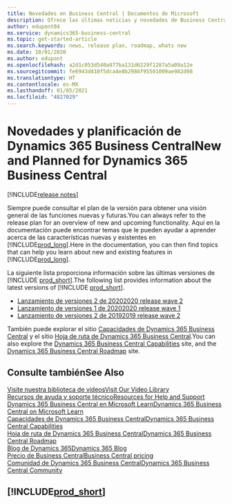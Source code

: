 ```yaml
---
title: Novedades en Business Central | Documentos de Microsoft
description: Ofrece las últimas noticias y novedades de Business Central.
author: edupont04
ms.service: dynamics365-business-central
ms.topic: get-started-article
ms.search.keywords: news, release plan, roadmap, whats new
ms.date: 10/01/2020
ms.author: edupont
ms.openlocfilehash: a2d1c053d540a977ba131d6229f1287a5a09a12e
ms.sourcegitcommit: fe6943d410f5dca4e8b2986f95501009ae982d98
ms.translationtype: HT
ms.contentlocale: es-MX
ms.lasthandoff: 01/05/2021
ms.locfileid: "4827029"
---
```

# <a name="new-and-planned-for-dynamics-365-business-central"></a><span data-ttu-id="a98a1-103">Novedades y planificación de Dynamics 365 Business Central</span><span class="sxs-lookup"><span data-stu-id="a98a1-103">New and Planned for Dynamics 365 Business Central</span></span>

[!INCLUDE[release notes](includes/release-notes.md)]

<span data-ttu-id="a98a1-104">Siempre puede consultar el plan de la versión para obtener una visión general de las funciones nuevas y futuras.</span><span class="sxs-lookup"><span data-stu-id="a98a1-104">You can always refer to the release plan for an overview of new and upcoming functionality.</span></span> <span data-ttu-id="a98a1-105">Aquí en la documentación puede encontrar temas que le pueden ayudar a aprender acerca de las características nuevas y existentes en [!INCLUDE[prod_long](includes/prod_long.md)].</span><span class="sxs-lookup"><span data-stu-id="a98a1-105">Here in the documentation, you can then find topics that can help you learn about new and existing features in [!INCLUDE[prod_long](includes/prod_long.md)].</span></span> 

<span data-ttu-id="a98a1-106">La siguiente lista proporciona información sobre las últimas versiones de [!INCLUDE [prod_short](includes/prod_short.md)].</span><span class="sxs-lookup"><span data-stu-id="a98a1-106">The following list provides information about the latest versions of [!INCLUDE [prod_short](includes/prod_short.md)].</span></span>  

* [<span data-ttu-id="a98a1-107">Lanzamiento de versiones 2 de 2020</span><span class="sxs-lookup"><span data-stu-id="a98a1-107">2020 release wave 2</span></span>](/dynamics365-release-plan/2020wave2/smb/dynamics365-business-central/planned-features)  
* [<span data-ttu-id="a98a1-108">Lanzamiento de versiones 1 de 2020</span><span class="sxs-lookup"><span data-stu-id="a98a1-108">2020 release wave 1</span></span>](/dynamics365-release-plan/2020wave1/dynamics365-business-central/planned-features)  
* [<span data-ttu-id="a98a1-109">Lanzamiento de versiones 2 de 2019</span><span class="sxs-lookup"><span data-stu-id="a98a1-109">2019 release wave 2</span></span>](/dynamics365-release-plan/2019wave2/dynamics365-business-central/planned-features)  

<span data-ttu-id="a98a1-110">También puede explorar el sitio [Capacidades de Dynamics 365 Business Central](https://dynamics.microsoft.com/business-central/capabilities/) y el sitio [Hoja de ruta de Dynamics 365 Business Central](https://dynamics.microsoft.com/roadmap/business-central/).</span><span class="sxs-lookup"><span data-stu-id="a98a1-110">You can also explore the [Dynamics 365 Business Central Capabilities](https://dynamics.microsoft.com/business-central/capabilities/) site, and the [Dynamics 365 Business Central Roadmap](https://dynamics.microsoft.com/roadmap/business-central/) site.</span></span>  

## <a name="see-also"></a><span data-ttu-id="a98a1-111">Consulte también</span><span class="sxs-lookup"><span data-stu-id="a98a1-111">See Also</span></span>

[<span data-ttu-id="a98a1-112">Visite nuestra biblioteca de vídeos</span><span class="sxs-lookup"><span data-stu-id="a98a1-112">Visit Our Video Library</span></span>](across-videos.md)  
[<span data-ttu-id="a98a1-113">Recursos de ayuda y soporte técnico</span><span class="sxs-lookup"><span data-stu-id="a98a1-113">Resources for Help and Support</span></span>](product-help-and-support.md)  
[<span data-ttu-id="a98a1-114">Dynamics 365 Business Central en Microsoft Learn</span><span class="sxs-lookup"><span data-stu-id="a98a1-114">Dynamics 365 Business Central on Microsoft Learn</span></span>](/learn/dynamics365/business-central?WT.mc_id=dyn365bc_landingpage-docs)  
[<span data-ttu-id="a98a1-115">Capacidades de Dynamics 365 Business Central</span><span class="sxs-lookup"><span data-stu-id="a98a1-115">Dynamics 365 Business Central Capabilities</span></span>](https://dynamics.microsoft.com/business-central/capabilities/)  
[<span data-ttu-id="a98a1-116">Hoja de ruta de Dynamics 365 Business Central</span><span class="sxs-lookup"><span data-stu-id="a98a1-116">Dynamics 365 Business Central Roadmap</span></span>](https://dynamics.microsoft.com/roadmap/business-central/)  
[<span data-ttu-id="a98a1-117">Blog de Dynamics 365</span><span class="sxs-lookup"><span data-stu-id="a98a1-117">Dynamics 365 Blog</span></span>](https://cloudblogs.microsoft.com/dynamics365/it/product/business-central/)  
[<span data-ttu-id="a98a1-118">Precio de Business Central</span><span class="sxs-lookup"><span data-stu-id="a98a1-118">Business Central pricing</span></span>](https://dynamics.microsoft.com/business-central/overview/#pricing)  
[<span data-ttu-id="a98a1-119">Comunidad de Dynamics 365 Business Central</span><span class="sxs-lookup"><span data-stu-id="a98a1-119">Dynamics 365 Business Central Community</span></span>](https://community.dynamics.com/business/)

## [!INCLUDE[prod_short](includes/free_trial_md.md)]
